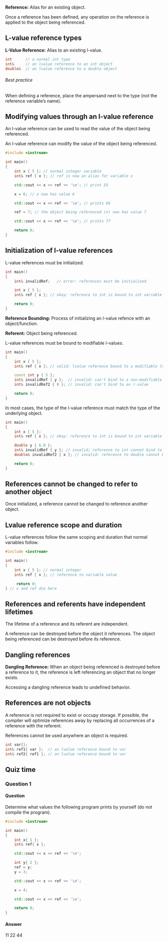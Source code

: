**Reference:** Alias for an existing object. 

Once a reference has been defined, any operation on the reference is applied to the object being referenced.

## L-value reference types
**L-Value Reference:** Alias to an existing l-value.
```cpp
int      // a normal int type
int&     // an lvalue reference to an int object
double&  // an lvalue reference to a double object
```

###### Best practice
When defining a reference, place the ampersand next to the type (not the reference variable’s name).

## Modifying values through an l-value reference
An l-value reference can be used to read the value of the object being referenced.

An l-value reference can modify the value of the object being referenced.

```cpp
#include <iostream>

int main()
{
    int x { 5 }; // normal integer variable
    int& ref { x }; // ref is now an alias for variable x

    std::cout << x << ref << '\n'; // print 55

    x = 6; // x now has value 6

    std::cout << x << ref << '\n'; // prints 66

    ref = 7; // the object being referenced (x) now has value 7

    std::cout << x << ref << '\n'; // prints 77

    return 0;
}
```

## Initialization of l-value references
L-value references must be initialized. 
```cpp
int main()
{
    int& invalidRef;   // error: references must be initialized

    int x { 5 };
    int& ref { x }; // okay: reference to int is bound to int variable

    return 0;
}
```

**Reference Bounding:** Process of initializing an l-value refence with an object/function.

**Referent:** Object being referenced.

L-value references must be bound to modifiable l-values.
```cpp
int main()
{
    int x { 5 };
    int& ref { x }; // valid: lvalue reference bound to a modifiable lvalue

    const int y { 5 };
    int& invalidRef { y };  // invalid: can't bind to a non-modifiable lvalue
    int& invalidRef2 { 0 }; // invalid: can't bind to an r-value

    return 0;
}
```

In most cases, the type of the l-value reference must match the type of the underlying object.

```cpp
int main()
{
    int x { 5 };
    int& ref { x }; // okay: reference to int is bound to int variable

    double y { 6.0 };
    int& invalidRef { y }; // invalid; reference to int cannot bind to double variable
    double& invalidRef2 { x }; // invalid: reference to double cannot bind to int variable

    return 0;
}
```

## References cannot be changed to refer to another object
Once initialized, a reference cannot be changed to reference another object.

## Lvalue reference scope and duration
L-value references follow the same scoping and duration that normal variables follow.
```cpp
#include <iostream>

int main()
{
    int x { 5 }; // normal integer
    int& ref { x }; // reference to variable value

     return 0;
} // x and ref die here
```

## References and referents have independent lifetimes

The lifetime of a reference and its referent are independent.

A reference can be destroyed before the object it references.
The object being referenced can be destroyed before its reference.

## Dangling references
**Dangling Reference:** When an object being referenced is destroyed before a reference to it, the reference is left referencing an object that no longer exists.

Accessing a dangling reference leads to undefined behavior.

## References are not objects
A reference is not required to exist or occupy storage. If possible, the compiler will optimize references away by replacing all occurrences of a reference with the referent.

References cannot be used anywhere an object is required. 
```cpp
int var{};
int& ref1{ var };  // an lvalue reference bound to var
int& ref2{ ref1 }; // an lvalue reference bound to var
```

## Quiz time
### Question 1
#### Question
Determine what values the following program prints by yourself (do not compile the program).
```cpp
#include <iostream>

int main()
{
    int x{ 1 };
    int& ref{ x };

    std::cout << x << ref << '\n';

    int y{ 2 };
    ref = y;
    y = 3;

    std::cout << x << ref << '\n';

    x = 4;

    std::cout << x << ref << '\n';

    return 0;
}
```
#### Answer
11
22
44

